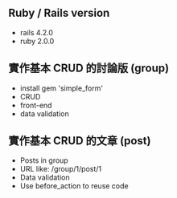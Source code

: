 

## Ruby / Rails version

- rails 4.2.0
- ruby 2.0.0
  
## 實作基本 CRUD 的討論版 (group)

- install gem 'simple_form'
- CRUD
- front-end
- data validation

## 實作基本 CRUD 的文章 (post)

- Posts in group
- URL like: /group/1/post/1
- Data validation
- Use before_action to reuse code

